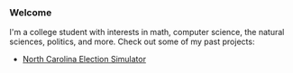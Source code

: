 ### Welcome

I'm a college student with interests in math, computer science, the natural sciences, politics, and more. Check out some of my past projects:

* [North Carolina Election Simulator](https://github.com/jamoul/get-elected)
<!---
- 👋 Hi, I’m @jamoul
- 👀 I’m interested in ...
- 🌱 I’m currently learning ...
- 💞️ I’m looking to collaborate on ...
- 📫 How to reach me ...


jamoul/jamoul is a ✨ special ✨ repository because its `README.md` (this file) appears on your GitHub profile.
You can click the Preview link to take a look at your changes.
--->
